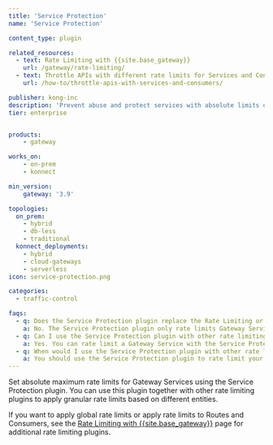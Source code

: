 ```yaml
---
title: 'Service Protection'
name: 'Service Protection'

content_type: plugin

related_resources:
  - text: Rate Limiting with {{site.base_gateway}}
    url: /gateway/rate-limiting/
  - text: Throttle APIs with different rate limits for Services and Consumers
    url: /how-to/throttle-apis-with-services-and-consumers/

publisher: kong-inc
description: 'Prevent abuse and protect services with absolute limits on the number of requests reaching the service'
tier: enterprise


products:
    - gateway

works_on:
    - on-prem
    - konnect

min_version:
    gateway: '3.9'

topologies:
  on_prem:
    - hybrid
    - db-less
    - traditional
  konnect_deployments:
    - hybrid
    - cloud-gateways
    - serverless
icon: service-protection.png

categories:
  - traffic-control

faqs:
  - q: Does the Service Protection plugin replace the Rate Limiting or Rate Limiting Advanced plugins?
    a: No. The Service Protection plugin only rate limits Gateway Services. You can still use the Rate Limiting and Rate Limiting Advanced plugins to rate limit other entities, like Consumers and Routes.
  - q: Can I use the Service Protection plugin with other rate limiting plugins?
    a: Yes. You can rate limit a Gateway Service with the Service Protection plugin, then rate limit Routes, Consumers, or Consumer Groups with the other rate limiting plugins. We don’t recommend using multiple rate limiting plugins on the same **Service only**. We recommend applying Service Protection on the Service, and Rate Limiting (or Rate Limiting Advanced) on the Service/Consumer pair, for more granular rate limits.
  - q: When would I use the Service Protection plugin with other rate limiting plugins?
    a: You should use the Service Protection plugin to rate limit your Services and use the other rate limiting plugins to limit other entities, like Consumers or Routes, or to apply global rate limits. 
---
```


Set absolute maximum rate limits for Gateway Services using the Service Protection plugin. 
You can use this plugin together with other rate limiting plugins to apply granular rate limits based on different entities.

If you want to apply global rate limits or apply rate limits to Routes and Consumers, see the [Rate Limiting with {{site.base_gateway}}](/gateway/rate-limiting/) page for additional rate limiting plugins.
